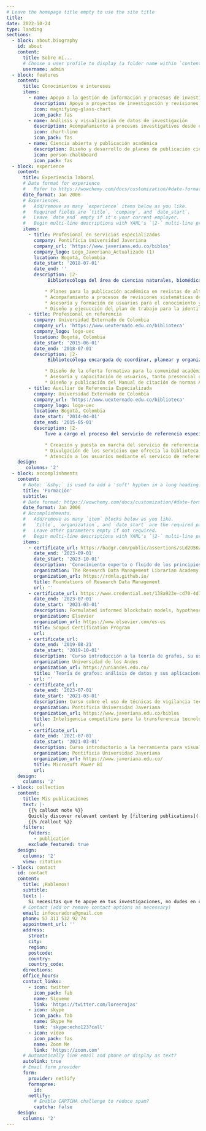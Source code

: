 ```yaml
---
# Leave the homepage title empty to use the site title
title:
date: 2022-10-24
type: landing
sections:
  - block: about.biography
    id: about
    content:
      title: Sobre mí...
      # Choose a user profile to display (a folder name within `content/authors/`)
      username: admin
  - block: features
    content:
      title: Conocimientos e intereses
      items:
        - name: Apoyo a la gestión de información y procesos de investigación
          description: Apoyo a proyectos de investigación y revisiones sistemáticas de literatura en todo el ciclo de gestión de datos, desde la planeación del manejo de los datos, búsqueda y descarga de información de fuentes bibliográficas, normalización y limpieza de datos y creación de matrices para en análisis y extracción de datos a través de Excel y Vantage Point. Promoviendo los principios FAIR y el uso de metodologías ágiles de investigación.
          icon: magnifying-glass-chart
          icon_pack: fas
        - name: Análisis y visualización de datos de investigación
          description: Acompañamiento a procesos investigativos desde el conocimiento adquirido en cursos con la Research Data Management Librarian Academy (RDMLA) e Introducción a la revisión sistemática de la literatura ofrecido por la OMS. Uso de herramientas libres como Gephi, Flourish, VosViewer.
          icon: chart-line
          icon_pack: fas
        - name: Ciencia abierta y publicación académica
          description: Diseño y desarrollo de planes de publicación científica orientados a promover el acceso abierto a la información en revistas académicas en open access y aprovechando los acuerdos transformativos de la Universidad y las editoriales. Apoyo a publicación de datos de investigación en repositorios como Mendeley Data.
          icon: person-chalkboard
          icon_pack: fas
  - block: experience
    content:
      title: Experiencia laboral
      # Date format for experience
      #   Refer to https://wowchemy.com/docs/customization/#date-format
      date_format: Jan 2006
      # Experiences.
      #   Add/remove as many `experience` items below as you like.
      #   Required fields are `title`, `company`, and `date_start`.
      #   Leave `date_end` empty if it's your current employer.
      #   Begin multi-line descriptions with YAML's `|2-` multi-line prefix.
      items:
        - title: Profesional en servicios especializados
          company: Pontificia Universidad Javeriana
          company_url: 'https://www.javeriana.edu.co/biblos'
          company_logo: Logo_Javeriana_Actualizado (1)
          location: Bogotá, Colombia
          date_start: '2018-07-01'
          date_end: ''
          description: |2-
               Bibliotecóloga del área de ciencias naturales, biomédicas y rurales, he acompañado procesos de articulación de servicios y recursos, formación y desarrollo de proyectos asociados a la docencia, investigación y servicio. He apoyado procesos relacionados a:

              * Planes para la publicación académica en revistas de alto impacto principalmente en acceso abierto y con apoyo de los acuerdos transformativos.
              * Acompañamiento a procesos de revisiones sistemáticas de literatura y proyectos de investigación para la búsqueda, extracción y análisis de información científica.
              * Asesoría y formación de usuarios para el conocimiento y fortalecimento de habilidades informacionales.
              * Diseño y ejecucción del plan de trabajo para la identificación y gestión de los perfiles digitales académicos de los docentes enfocado al posicionamiento y visibilidad de la investigación en el marco de la implementación del CRIS.  
        - title: Profesional en referencia
          company: Universidad Externado de Colombia
          company_url: 'https://www.uexternado.edu.co/biblioteca'
          company_logo: logo-uec
          location: Bogotá, Colombia
          date_start: '2015-06-01'
          date_end: '2018-07-01'
          description: |2-
               Bibliotecóloga encargada de coordinar, planear y organizar el servicio de formación de la biblioteca a partir de talleres y cursos orientados a adquirir habilidades informacionales. Algunos de mis logros más destacables fueron:

              * Diseño de la oferta formativa para la comunidad académica orientada a la búsqueda de información, normas de citación, uso de bases de datos y gestores de referencia, herramientas de medición del impacto de la ciencia.
              * Asesoría y capacitación de usuarios, tanto presencial como virtual, como facilitadora principal para todas las facultades de la Universidad.
              * Diseño y publicación del Manual de citación de normas APA, reconocido por profesionales nacionales e internacionales como referente.
        - title: Auxiliar de Referencia Especializada
          company: Universidad Externado de Colombia
          company_url: 'https://www.uexternado.edu.co/biblioteca'
          company_logo: logo-uec
          location: Bogotá, Colombia
          date_start: '2014-04-01'
          date_end: '2015-05-01'
          description: |2-
              Tuve a cargo el proceso del servicio de referencia especializada además de capacitación y asesoría de usuarios. Mis logros principales en el cargo fueron:

              * Creación y puesta en marcha del servicio de referencia virtual "Pregúntele al bibliotecario" a través de medios como chat, correo, Facebook y teléfono.
              * Divulgación de los servicios que ofrecía la biblioteca, además de la creación de la sección de "La Biblioteca recomienda" con las novedades o materiales destacados de la colección por mes en redes sociales y piezas gráficas.
              * Atención a los usuarios mediante el servicio de referencia especializada presencial, además de ser responsable de la colección bibliográfica de la sala Fernando Hinestrosa, esfocada en derecho civil.
    design:
       columns: '2'
  - block: accomplishments
    content:
      # Note: `&shy;` is used to add a 'soft' hyphen in a long heading.Accomplish&shy;ments
      title: 'Formación'
      subtitle:
      # Date format: https://wowchemy.com/docs/customization/#date-format
      date_format: Jan 2006
      # Accomplishments.
      #   Add/remove as many `item` blocks below as you like.
      #   `title`, `organization`, and `date_start` are the required parameters.
      #   Leave other parameters empty if not required.
      #   Begin multi-line descriptions with YAML's `|2-` multi-line prefix.
      items:
        - certificate_url: https://badgr.com/public/assertions/sLd2O5KwTHSRvZhnE8Dybg
          date_end: '2023-09-01'
          date_start: '2023-10-01'
          description: 'Conocimiento experto o fluido de los principios básicos de la gestión de datos de investigación, incluida la identificación de cada etapa del ciclo de vida de los datos y el papel del profesional de la información en la prestación de servicios de datos.'
          organization: The Research Data Management Librarian Academy (RDMLA)
          organization_url: https://rdmla.github.io/
          title: Foundations of Research Data Management
          url: ''
        - certificate_url: https://www.credential.net/138a923e-cd70-4d14-b169-644b6ea131ac
          date_end: '2023-07-01'
          date_start: '2021-03-01'
          description: Formulated informed blockchain models, hypotheses, and use cases.
          organization: Elsevier
          organization_url: https://www.elsevier.com/es-es
          title: Scopus Certification Program
          url: 
        - certificate_url: 
          date_end: '2019-08-21'
          date_start: '2019-10-01'
          description: 'Curso introducción a la teoría de grafos, su uso en la interpretación de situaciones, sus propiedades, resultados y aplicaciones de la teoría con aplicaciones e implementación en el programa GEPHI'
          organization: Universidad de los Andes
          organization_url: https://uniandes.edu.co/
          title: 'Teoría de grafos: análisis de datos y sus aplicaciones'
          url: ''
        - certificate_url: 
          date_end: '2023-07-01'
          date_start: '2021-03-01'
          description: Curso sobre el uso de técnicas de vigilancia tecnológica con el objetivo de la gestión eficiente de la información científica y tecnológica para toma de decisiones.
          organization: Pontificia Universidad Javeriana
          organization_url: https://www.javeriana.edu.co/biblos
          title: Inteligencia competitiva para la transferencia tecnológica
          url:
        - certificate_url: 
          date_end: '2021-07-01'
          date_start: '2021-03-01'
          description: Curso introductorio a la herramienta para visualización de datos Microsoft Power BI.
          organization: Pontificia Universidad Javeriana
          organization_url: https://www.javeriana.edu.co/
          title: Microsoft Power BI
          url:
    design:
      columns: '2'
  - block: collection
    content:
      title: Mis publicaciones
      text: |-
        {{% callout note %}}
        Quickly discover relevant content by [filtering publications](./publication/).
        {{% /callout %}}
      filters:
        folders:
          - publication
        exclude_featured: true
    design:
      columns: '2'
      view: citation
  - block: contact
    id: contact
    content:
      title: ¡Hablemos!
      subtitle:
      text: |-
        Si necesitas que te apoye en tus investigaciones, no dudes en contactarme
      # Contact (add or remove contact options as necessary)
      email: infocuradora@gmail.com
      phone: 57 311 532 92 74 
      appointment_url: ''
      address:
        street: 
        city: 
        region:
        postcode: 
        country: 
        country_code: 
      directions: 
      office_hours:        
      contact_links:
        - icon: twitter
          icon_pack: fab
          name: Sígueme
          link: 'https://twitter.com/loreerojas'
        - icon: skype
          icon_pack: fab
          name: Skype Me
          link: 'skype:echo123?call'
        - icon: video
          icon_pack: fas
          name: Zoom Me
          link: 'https://zoom.com'
      # Automatically link email and phone or display as text?
      autolink: true
      # Email form provider
      form:
        provider: netlify
        formspree:
          id:
        netlify:
          # Enable CAPTCHA challenge to reduce spam?
          captcha: false
    design:
      columns: '2'
---
```

